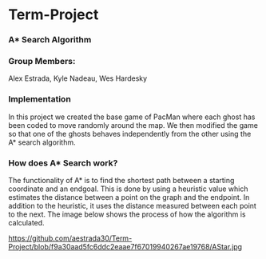 # Term-Project
### A* Search Algorithm
### Group Members:
  Alex Estrada, Kyle Nadeau, Wes Hardesky
  
### Implementation
In this project we created the base game of PacMan where each ghost has been coded to move randomly around the map. We then modified the game so that one of the ghosts behaves independently from the other using the A* search algorithm.

### How does A* Search work?
The functionality of A* is to find the shortest path between a starting coordinate and an endgoal. This is done by using a heuristic value which estimates the distance between a point on the graph and the endpoint. In addition to the heuristic, it uses the distance measured between each point to the next. The image below shows the process of how the algorithm is calculated.

https://github.com/aestrada30/Term-Project/blob/f9a30aad5fc6ddc2eaae7f67019940267ae19768/AStar.jpg
